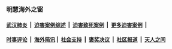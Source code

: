 
### 明慧海外之窗

####  [武汉肺炎](indexes/365.md?t=04112100) &nbsp;|&nbsp;  [迫害案例综述](indexes/328.md?t=04112100) &nbsp;|&nbsp; [迫害致死案例](indexes/277.md?t=04112100)  &nbsp;|&nbsp; [更多迫害案例](indexes/81.md?t=04112100)  &nbsp;|&nbsp; 
####  [时事评论](indexes/19.md?t=04112100) &nbsp;|&nbsp; [海外简讯](indexes/245.md?t=04112100)&nbsp;|&nbsp;  [社会支持](indexes/140.md?t=04112100) &nbsp;|&nbsp; [褒奖决议](indexes/282.md?t=04112100) &nbsp;|&nbsp; [社区报道](indexes/91.md?t=04112100)  &nbsp;|&nbsp; [天人之间](indexes/78.md?t=04112100) 

